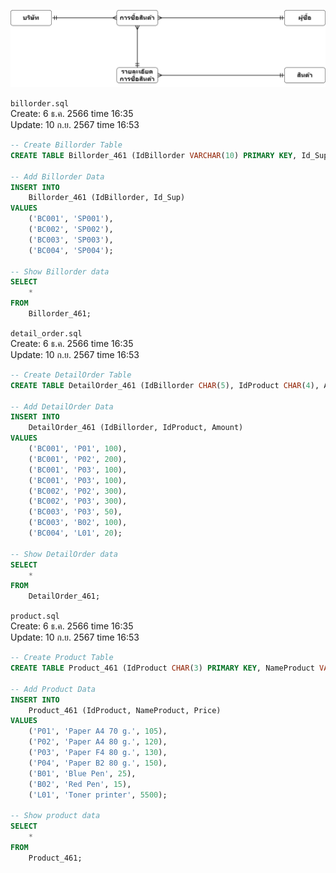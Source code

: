 ![Preview Image](./README.png)

`billorder.sql`<br>
Create: 6 ธ.ค. 2566 time 16:35<br>
Update: 10 ก.ย. 2567 time 16:53<br>
```sql
-- Create Billorder Table
CREATE TABLE Billorder_461 (IdBillorder VARCHAR(10) PRIMARY KEY, Id_Sup VARCHAR(10)) ENGINE = MYISAM;

-- Add Billorder Data
INSERT INTO
	Billorder_461 (IdBillorder, Id_Sup)
VALUES
	('BC001', 'SP001'),
	('BC002', 'SP002'),
	('BC003', 'SP003'),
	('BC004', 'SP004');

-- Show Billorder data
SELECT
	*
FROM
	Billorder_461;

```
`detail_order.sql`<br>
Create: 6 ธ.ค. 2566 time 16:35<br>
Update: 10 ก.ย. 2567 time 16:53<br>
```sql
-- Create DetailOrder Table
CREATE TABLE DetailOrder_461 (IdBillorder CHAR(5), IdProduct CHAR(4), Amount INT(8)) ENGINE = MYISAM;

-- Add DetailOrder Data
INSERT INTO
	DetailOrder_461 (IdBillorder, IdProduct, Amount)
VALUES
	('BC001', 'P01', 100),
	('BC001', 'P02', 200),
	('BC001', 'P03', 100),
	('BC001', 'P03', 100),
	('BC002', 'P02', 300),
	('BC002', 'P03', 300),
	('BC003', 'P03', 50),
	('BC003', 'B02', 100),
	('BC004', 'L01', 20);

-- Show DetailOrder data
SELECT
	*
FROM
	DetailOrder_461;

```
`product.sql`<br>
Create: 6 ธ.ค. 2566 time 16:35<br>
Update: 10 ก.ย. 2567 time 16:53<br>
```sql
-- Create Product Table
CREATE TABLE Product_461 (IdProduct CHAR(3) PRIMARY KEY, NameProduct VARCHAR(20), Price INT(4)) ENGINE = MYISAM;

-- Add Product Data 
INSERT INTO
	Product_461 (IdProduct, NameProduct, Price)
VALUES
	('P01', 'Paper A4 70 g.', 105),
	('P02', 'Paper A4 80 g.', 120),
	('P03', 'Paper F4 80 g.', 130),
	('P04', 'Paper B2 80 g.', 150),
	('B01', 'Blue Pen', 25),
	('B02', 'Red Pen', 15),
	('L01', 'Toner printer', 5500);

-- Show product data 
SELECT
	*
FROM
	Product_461;

```
